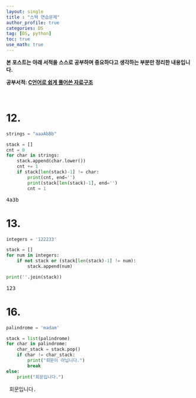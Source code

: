 ```yaml
---
layout: single
title : "스택 연습문제"
author_profile: true
categories: DS
tag: [DS, python] 
toc: true
use_math: true
---
```




**본 포스트는 아래 서적을 스스로 공부하며 중요하다고 생각하는 부분만 정리한 내용입니다.**

**공부서적: [C언어로 쉽게 풀어쓴 자료구조](https://book.naver.com/bookdb/book_detail.naver?bid=14566230)**



<br>

# 12.

```python
strings = "aaaAbBb"

stack = []
cnt = 0
for char in strings:
    stack.append(char.lower())
    cnt += 1
    if stack[len(stack)-1] != char:
        print(cnt, end='')
        print(stack[len(stack)-1], end='')
        cnt = 1
```

<pre>
4a3b
</pre>




# 13.

```python
integers = '122233'

stack = []
for num in integers:
    if not stack or (stack[len(stack)-1] != num):
        stack.append(num)

print(''.join(stack))
```

<pre>
123
</pre>



# 16.

```python
palindrome = 'madam'

stack = list(palindrome)
for char in palindrome:
    char_stack = stack.pop()
    if char != char_stack:
        print("회문이 아닙니다.")
        break
else:
    print("회문입니다.")
```

<pre>
 회문입니다.
</pre>

